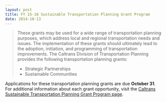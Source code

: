 ```yaml
---
layout: post
title: FY 15-16 Sustainable Transportation Planning Grant Program
date: 2014-10-13
---
```


> These grants may be used for a wide range of transportation planning purposes, which address local and regional transportation needs and issues.  The implementation of these grants should ultimately lead to the adoption, initiation, and programming of transportation improvements.  The Caltrans Division of Transportation Planning provides the following transportation planning grants:
>
> * Strategic Partnerships
> * Sustainable Communities

Applications for these transportation planning grants are due **October 31**. For additional information about each grant opportunity, visit the [Caltrans Sustainable Transportation Planning Grant Program page](http://www.dot.ca.gov/hq/tpp/grants.html).